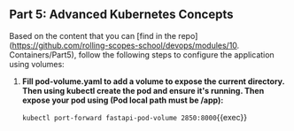 ## Part 5: Advanced Kubernetes Concepts

Based on the content that you can [find in the repo](https://github.com/rolling-scopes-school/devops/modules/10. Containers/Part5), follow the following steps to configure the application using volumes:

1. **Fill pod-volume.yaml to add a volume to expose the current directory. Then using kubectl create the pod and ensure it's running. Then expose your pod using (Pod local path must be /app):**

   `kubectl port-forward fastapi-pod-volume 2850:8000`{{exec}}
